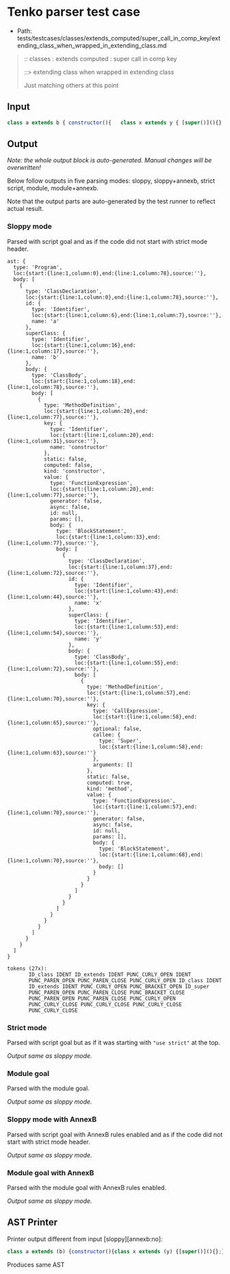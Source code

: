 # Tenko parser test case

- Path: tests/testcases/classes/extends_computed/super_call_in_comp_key/extending_class_when_wrapped_in_extending_class.md

> :: classes : extends computed : super call in comp key
>
> ::> extending class when wrapped in extending class
>
> Just matching others at this point

## Input

`````js
class a extends b { constructor(){   class x extends y { [super()](){} }    }}
`````

## Output

_Note: the whole output block is auto-generated. Manual changes will be overwritten!_

Below follow outputs in five parsing modes: sloppy, sloppy+annexb, strict script, module, module+annexb.

Note that the output parts are auto-generated by the test runner to reflect actual result.

### Sloppy mode

Parsed with script goal and as if the code did not start with strict mode header.

`````
ast: {
  type: 'Program',
  loc:{start:{line:1,column:0},end:{line:1,column:78},source:''},
  body: [
    {
      type: 'ClassDeclaration',
      loc:{start:{line:1,column:0},end:{line:1,column:78},source:''},
      id: {
        type: 'Identifier',
        loc:{start:{line:1,column:6},end:{line:1,column:7},source:''},
        name: 'a'
      },
      superClass: {
        type: 'Identifier',
        loc:{start:{line:1,column:16},end:{line:1,column:17},source:''},
        name: 'b'
      },
      body: {
        type: 'ClassBody',
        loc:{start:{line:1,column:18},end:{line:1,column:78},source:''},
        body: [
          {
            type: 'MethodDefinition',
            loc:{start:{line:1,column:20},end:{line:1,column:77},source:''},
            key: {
              type: 'Identifier',
              loc:{start:{line:1,column:20},end:{line:1,column:31},source:''},
              name: 'constructor'
            },
            static: false,
            computed: false,
            kind: 'constructor',
            value: {
              type: 'FunctionExpression',
              loc:{start:{line:1,column:20},end:{line:1,column:77},source:''},
              generator: false,
              async: false,
              id: null,
              params: [],
              body: {
                type: 'BlockStatement',
                loc:{start:{line:1,column:33},end:{line:1,column:77},source:''},
                body: [
                  {
                    type: 'ClassDeclaration',
                    loc:{start:{line:1,column:37},end:{line:1,column:72},source:''},
                    id: {
                      type: 'Identifier',
                      loc:{start:{line:1,column:43},end:{line:1,column:44},source:''},
                      name: 'x'
                    },
                    superClass: {
                      type: 'Identifier',
                      loc:{start:{line:1,column:53},end:{line:1,column:54},source:''},
                      name: 'y'
                    },
                    body: {
                      type: 'ClassBody',
                      loc:{start:{line:1,column:55},end:{line:1,column:72},source:''},
                      body: [
                        {
                          type: 'MethodDefinition',
                          loc:{start:{line:1,column:57},end:{line:1,column:70},source:''},
                          key: {
                            type: 'CallExpression',
                            loc:{start:{line:1,column:58},end:{line:1,column:65},source:''},
                            optional: false,
                            callee: {
                              type: 'Super',
                              loc:{start:{line:1,column:58},end:{line:1,column:63},source:''}
                            },
                            arguments: []
                          },
                          static: false,
                          computed: true,
                          kind: 'method',
                          value: {
                            type: 'FunctionExpression',
                            loc:{start:{line:1,column:57},end:{line:1,column:70},source:''},
                            generator: false,
                            async: false,
                            id: null,
                            params: [],
                            body: {
                              type: 'BlockStatement',
                              loc:{start:{line:1,column:68},end:{line:1,column:70},source:''},
                              body: []
                            }
                          }
                        }
                      ]
                    }
                  }
                ]
              }
            }
          }
        ]
      }
    }
  ]
}

tokens (27x):
       ID_class IDENT ID_extends IDENT PUNC_CURLY_OPEN IDENT
       PUNC_PAREN_OPEN PUNC_PAREN_CLOSE PUNC_CURLY_OPEN ID_class IDENT
       ID_extends IDENT PUNC_CURLY_OPEN PUNC_BRACKET_OPEN ID_super
       PUNC_PAREN_OPEN PUNC_PAREN_CLOSE PUNC_BRACKET_CLOSE
       PUNC_PAREN_OPEN PUNC_PAREN_CLOSE PUNC_CURLY_OPEN
       PUNC_CURLY_CLOSE PUNC_CURLY_CLOSE PUNC_CURLY_CLOSE
       PUNC_CURLY_CLOSE
`````

### Strict mode

Parsed with script goal but as if it was starting with `"use strict"` at the top.

_Output same as sloppy mode._

### Module goal

Parsed with the module goal.

_Output same as sloppy mode._

### Sloppy mode with AnnexB

Parsed with script goal with AnnexB rules enabled and as if the code did not start with strict mode header.

_Output same as sloppy mode._

### Module goal with AnnexB

Parsed with the module goal with AnnexB rules enabled.

_Output same as sloppy mode._

## AST Printer

Printer output different from input [sloppy][annexb:no]:

````js
class a extends (b) {constructor(){class x extends (y) {[super()](){};}};}
````

Produces same AST
